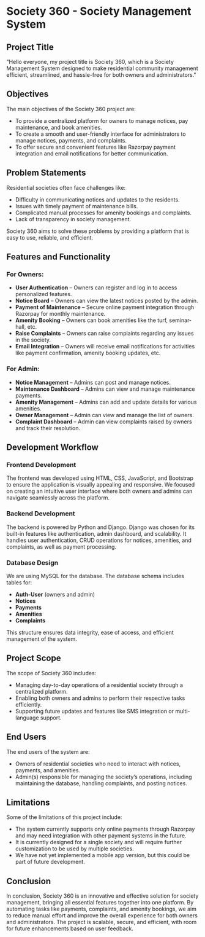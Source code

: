 # Society 360 - Society Management System

## Project Title
"Hello everyone, my project title is Society 360, which is a Society Management System designed to make residential community management efficient, streamlined, and hassle-free for both owners and administrators."

## Objectives
The main objectives of the Society 360 project are:
- To provide a centralized platform for owners to manage notices, pay maintenance, and book amenities.
- To create a smooth and user-friendly interface for administrators to manage notices, payments, and complaints.
- To offer secure and convenient features like Razorpay payment integration and email notifications for better communication.

## Problem Statements
Residential societies often face challenges like:
- Difficulty in communicating notices and updates to the residents.
- Issues with timely payment of maintenance bills.
- Complicated manual processes for amenity bookings and complaints.
- Lack of transparency in society management.

Society 360 aims to solve these problems by providing a platform that is easy to use, reliable, and efficient.

## Features and Functionality
### For Owners:
- **User Authentication** – Owners can register and log in to access personalized features.
- **Notice Board** – Owners can view the latest notices posted by the admin.
- **Payment of Maintenance** – Secure online payment integration through Razorpay for monthly maintenance.
- **Amenity Booking** – Owners can book amenities like the turf, seminar-hall, etc.
- **Raise Complaints** – Owners can raise complaints regarding any issues in the society.
- **Email Integration** – Owners will receive email notifications for activities like payment confirmation, amenity booking updates, etc.

### For Admin:
- **Notice Management** – Admins can post and manage notices.
- **Maintenance Dashboard** – Admins can view and manage maintenance payments.
- **Amenity Management** – Admins can add and update details for various amenities.
- **Owner Management** – Admin can view and manage the list of owners.
- **Complaint Dashboard** – Admin can view complaints raised by owners and track their resolution.

## Development Workflow
### Frontend Development
The frontend was developed using HTML, CSS, JavaScript, and Bootstrap to ensure the application is visually appealing and responsive. We focused on creating an intuitive user interface where both owners and admins can navigate seamlessly across the platform.

### Backend Development
The backend is powered by Python and Django. Django was chosen for its built-in features like authentication, admin dashboard, and scalability. It handles user authentication, CRUD operations for notices, amenities, and complaints, as well as payment processing.

### Database Design
We are using MySQL for the database. The database schema includes tables for:
- **Auth-User** (owners and admin)
- **Notices**
- **Payments**
- **Amenities**
- **Complaints**

This structure ensures data integrity, ease of access, and efficient management of the system.

## Project Scope
The scope of Society 360 includes:
- Managing day-to-day operations of a residential society through a centralized platform.
- Enabling both owners and admins to perform their respective tasks efficiently.
- Supporting future updates and features like SMS integration or multi-language support.

## End Users
The end users of the system are:
- Owners of residential societies who need to interact with notices, payments, and amenities.
- Admin(s) responsible for managing the society’s operations, including maintaining the database, handling complaints, and posting notices.

## Limitations
Some of the limitations of this project include:
- The system currently supports only online payments through Razorpay and may need integration with other payment systems in the future.
- It is currently designed for a single society and will require further customization to be used by multiple societies.
- We have not yet implemented a mobile app version, but this could be part of future development.

## Conclusion
In conclusion, Society 360 is an innovative and effective solution for society management, bringing all essential features together into one platform. By automating tasks like payments, complaints, and amenity bookings, we aim to reduce manual effort and improve the overall experience for both owners and administrators. The project is scalable, secure, and efficient, with room for future enhancements based on user feedback.
